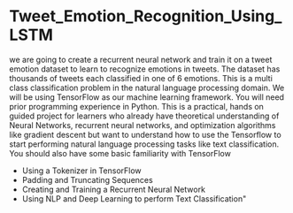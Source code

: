 # Tweet_Emotion_Recognition_Using_LSTM
we are going to create a recurrent neural network and train it on a tweet emotion dataset to learn to recognize emotions in tweets. The dataset has thousands of tweets each classified in one of 6 emotions. This is a multi class classification problem in the natural language processing domain. We will be using TensorFlow as our machine learning framework. You will need prior programming experience in Python. This is a practical, hands on guided project for learners who already have theoretical understanding of Neural Networks, recurrent neural networks, and optimization algorithms like gradient descent but want to understand how to use the Tensorflow to start performing natural language processing tasks like text classification. You should also have some basic familiarity with TensorFlow

- Using a Tokenizer in TensorFlow
- Padding and Truncating Sequences
- Creating and Training a Recurrent Neural Network
- Using NLP and Deep Learning to perform Text Classification"
